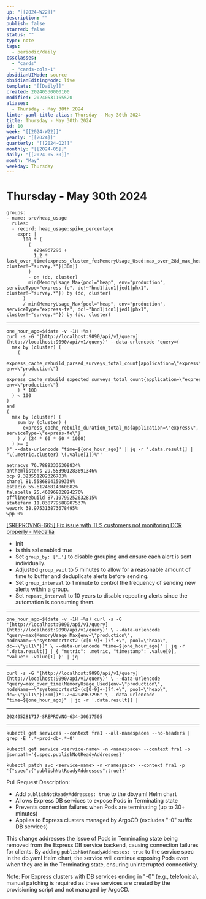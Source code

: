 ```yaml
---
up: "[[2024-W22]]"
description: ""
publish: false
starred: false
status: ""
type: note
tags:
  - periodic/daily
cssclasses:
  - "cards"
  - "cards-cols-1"
obsidianUIMode: source
obsidianEditingMode: live
template: "[[Daily]]"
created: 20240530000100
modified: 20240531165520
aliases:
  - Thursday - May 30th 2024
linter-yaml-title-alias: Thursday - May 30th 2024
title: Thursday - May 30th 2024
id: 10
week: "[[2024-W22]]"
yearly: "[[2024]]"
quarterly: "[[2024-Q2]]"
monthly: "[[2024-05]]"
daily: "[[2024-05-30]]"
month: "May"
weekday: Thursday
---
```


# Thursday - May 30th 2024

```
groups:
- name: sre/heap_usage
  rules:
  - record: heap_usage:spike_percentage
    expr: |
      100 * (
        (
          4294967296 +
          1.2 * last_over_time(express_cluster_fe:MemoryUsage_Used:max_over_28d_max_heap{dc!~"hnd1|icn1|jed1|phx1", cluster!~"survey.*"}[30m])
        )
        - on (dc, cluster)
        min(MemoryUsage_Max{pool="heap", env="production", serviceType="express-fe", dc!~"hnd1|icn1|jed1|phx1", cluster!~"survey.*"}) by (dc, cluster)
      )
      / min(MemoryUsage_Max{pool="heap", env="production", serviceType="express-fe", dc!~"hnd1|icn1|jed1|phx1", cluster!~"survey.*"}) by (dc, cluster)
```

---

```
one_hour_ago=$(date -v -1H +%s)
curl -s -G '[http://localhost:9090/api/v1/query](http://localhost:9090/api/v1/query)' --data-urlencode "query=(
  max by (cluster) (
    (
      express_cache_rebuild_parsed_surveys_total_count{application=\"express\", env=\"production\"}
      / express_cache_rebuild_expected_surveys_total_count{application=\"express\", env=\"production\"}
    ) * 100
  ) < 100
)
and
(
  max by (cluster) (
    sum by (cluster) (
      express_cache_rebuild_duration_total_ms{application=\"express\", serviceType=\"express-fe\"}
    ) / (24 * 60 * 60 * 1000)
  ) >= 0
)" --data-urlencode "time=${one_hour_ago}" | jq -r '.data.result[] | "\(.metric.cluster) \(.value[1])%"'
```

```
aetnacvs 76.78893336309834%
anthemlistens 29.553901283691346%
bcp 9.323551282326703%
chanel 81.55868041509339%
estacio 55.61246814060882%
falabella 25.46096802824276%
offlinerebuild 87.10799252632815%
statefarm 11.838779588907537%
wework 38.975313873678495%
wpp 0%
```

[[SREPROVNG-665] Fix issue with TLS customers not monitoring DCR properly - Medallia](https://jira.medallia.com/browse/SREPROVNG-665)

- Init
- Is this ssl enabled true
- Set `group_by: ['…']` to disable grouping and ensure each alert is sent individually.
- Adjusted `group_wait` to 5 minutes to allow for a reasonable amount of time to buffer and deduplicate alerts before sending.
- Set `group_interval` to 1 minute to control the frequency of sending new alerts within a group.
- Set `repeat_interval` to 10 years to disable repeating alerts since the automation is consuming them.

---

```
one_hour_ago=$(date -v -1H +%s) curl -s -G '[http://localhost:9090/api/v1/query](http://localhost:9090/api/v1/query)' \ --data-urlencode "query=max(MemoryUsage_Max{env=\"production\", nodeName=~\"systemdcrtest2-(c[0-9]+-)?f.+\", pool=\"heap\", dc=~\"yul1\"})" \ --data-urlencode "time=${one_hour_ago}" | jq -r '.data.result[] | { "metric": .metric, "timestamp": .value[0], "value": .value[1] }' | jq
```

---

```
curl -s -G '[http://localhost:9090/api/v1/query](http://localhost:9090/api/v1/query)' \ --data-urlencode "query=max_over_time(MemoryUsage_Used{env=\"production\", nodeName=~\"systemdcrtest2-(c[0-9]+-)?f.+\", pool=\"heap\", dc=~\"yul1\"}[30m])*1.2+4294967296" \ --data-urlencode "time=${one_hour_ago}" | jq -r '.data.result[] |
```

---

```
202405281717-SREPROVNG-634-30617505
```

---

```
kubectl get services --context fra1 --all-namespaces --no-headers | grep -E '.*-prod-db-.*-0'
```

```
kubectl get service <service-name> -n <namespace> --context fra1 -o jsonpath='{.spec.publishNotReadyAddresses}'
```

```
kubectl patch svc <service-name> -n <namespace> --context fra1 -p '{"spec":{"publishNotReadyAddresses":true}}'
```

Pull Request Description:

- Add `publishNotReadyAddresses: true` to the db.yaml Helm chart
- Allows Express DB services to expose Pods in Terminating state
- Prevents connection failures when Pods are terminating (up to 30+ minutes)
- Applies to Express clusters managed by ArgoCD (excludes "-0" suffix DB services)

This change addresses the issue of Pods in Terminating state being removed from the Express DB service backend, causing connection failures for clients. By adding `publishNotReadyAddresses: true` to the service spec in the db.yaml Helm chart, the service will continue exposing Pods even when they are in the Terminating state, ensuring uninterrupted connectivity.

Note: For Express clusters with DB services ending in "-0" (e.g., telefonica), manual patching is required as these services are created by the provisioning script and not managed by ArgoCD.

